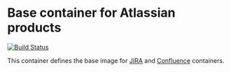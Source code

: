 # Base container for Atlassian products
[![Build Status](http://ci.jenkins-ci.org/buildStatus/icon?job=infra_atlassian-base)](http://ci.jenkins-ci.org/view/Infrastructure/job/infra_atlassian-base/)

This container defines the base image for [JIRA](https://github.com/jenkins-infra/jira) and [Confluence](https://github.com/jenkins-infra/confluence) containers.
